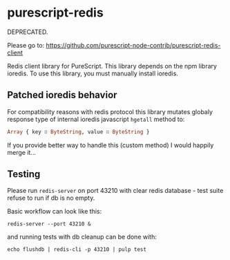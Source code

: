 # purescript-redis

DEPRECATED.

Please go to: https://github.com/purescript-node-contrib/purescript-redis-client

Redis client library for PureScript. This library depends on the npm library
ioredis. To use this library, you must manually install ioredis.

## Patched ioredis behavior

For compatibility reasons with redis protocol this library mutates globaly response type of internal ioredis javascript `hgetall` method to:

``` purescript
Array { key ∷ ByteString, value ∷ ByteString }
```

If you provide better way to handle this (custom method) I would happily merge it...

## Testing

Please run `redis-server` on port 43210 with clear redis database - test suite refuse to run if db is no empty.

Basic workflow can look like this:

```shell
redis-server --port 43210 &
```

and running tests with db cleanup can be done with:

```shell
echo flushdb | redis-cli -p 43210 | pulp test
```
